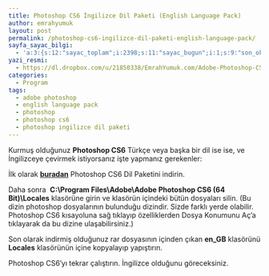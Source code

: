 ```yaml
---
title: Photoshop CS6 İngilizce Dil Paketi (English Language Pack)
author: emrahyumuk
layout: post
permalink: /photoshop-cs6-ingilizce-dil-paketi-english-language-pack/
sayfa_sayac_bilgi:
  - 'a:3:{s:12:"sayac_toplam";i:2398;s:11:"sayac_bugun";i:1;s:9:"son_okuma";i:1366291166;}'
yazi_resmi:
  - https://dl.dropbox.com/u/21850338/EmrahYumuk.com/Adobe-Photoshop-CS6.jpg
categories:
  - Program
tags:
  - adobe photoshop
  - english language pack
  - photoshop
  - photoshop cs6
  - photoshop ingilizce dil paketi
---
```

Kurmuş olduğunuz **Photoshop CS6** Türkçe veya başka bir dil ise ise, ve İngilizceye çevirmek istiyorsanız işte yapmanız gerekenler:

<!--more-->

İlk olarak **[buradan][1]** Photoshop CS6 Dil Paketini indirin.

Daha sonra  **C:\Program Files\Adobe\Adobe Photoshop CS6 (64 Bit)\Locales** klasörüne girin ve klasörün içindeki bütün dosyaları silin. (Bu dizin photoshop dosyalarının bulunduğu dizindir. Sizde farklı yerde olabilir. Photoshop CS6 kısayoluna sağ tıklayıp özelliklerden Dosya Konumunu Aç&#8217;a tıklayarak da bu dizine ulaşabilirsiniz.)

Son olarak indirmiş olduğunuz rar dosyasının içinden çıkan **en_GB** klasörünü **Locales** klasörünün içine kopyalayıp yapıştırın.

Photoshop CS6&#8242;yı tekrar çalıştırın. İngilizce olduğunu göreceksiniz.

 [1]: https://dl.dropbox.com/u/21850338/EmrahYumuk.com/_download/PhotoshopCS6_EnglishLanguagePack.rar